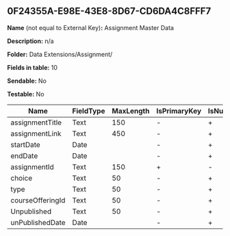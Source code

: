 ## 0F24355A-E98E-43E8-8D67-CD6DA4C8FFF7

**Name** (not equal to External Key)**:** Assignment Master Data

**Description:** n/a

**Folder:** Data Extensions/Assignment/

**Fields in table:** 10

**Sendable:** No

**Testable:** No

| Name | FieldType | MaxLength | IsPrimaryKey | IsNullable | DefaultValue |
| --- | --- | --- | --- | --- | --- |
| assignmentTitle | Text | 150 | - | + |  |
| assignmentLink | Text | 450 | - | + |  |
| startDate | Date |  | - | + |  |
| endDate | Date |  | - | + |  |
| assignmentId | Text | 150 | + | - |  |
| choice | Text | 50 | - | + |  |
| type | Text | 50 | - | + |  |
| courseOfferingId | Text | 50 | - | + |  |
| Unpublished | Text | 50 | - | + | False |
| unPublishedDate | Date |  | - | + |  |
